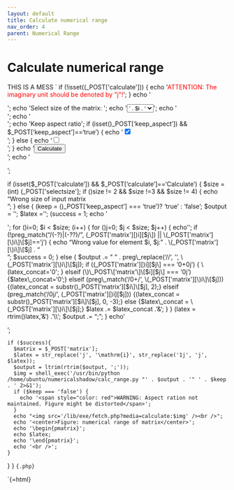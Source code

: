 ```yaml
---
layout: default
title: Calculate numerical range
nav_order: 4
parent: Numerical Range
---
```

# Calculate numerical range
THIS IS A MESS
\` if
(\!isset(\(_POST['calculate'])) {  echo '<span style="color: red">ATTENTION: The imaginary unit should be denoted by "j"!</span>';  }  echo '<form method="post" action="/numerical-range:calculate">';  echo '<label for="selectsize">Select size of the matrix: </label>';  echo '<select name="selectsize" id="selectsize">';  for (\)i=2;\(i<=4;\)i++)
{ if (isset($\_POST\[‘selectsize’\]) && \(_POST['selectsize']==\)i) {
echo ‘<option value="' . $i . '" selected>’ . $i . ‘</option>’; } else {
echo ‘<option value="' . $i . '">’ .
\(i . '</option>';  }  }  echo '</select>';  echo '<div id="matrix">';  echo '</div>';  echo '<label for="keep_aspect">Keep aspect ratio</label>';  if (isset(\)\_POST\[‘keep\_aspect’\])
&& $\_POST\[‘keep\_aspect’\]==‘true’) { echo
‘<input type="checkbox" name="keep_aspect" id="keep_aspect" value="true" checked/><br />’;
} else { echo
‘<input type="checkbox" name="keep_aspect" id="keep_aspect" value="true"/><br />’;
} echo
‘<input type="submit" value="Calculate" name="calculate" /><br />’;
echo ’

</form>

’;

if (isset($\_POST\[‘calculate’\]) &&
$\_POST\[‘calculate’\]==‘Calculate’) { $size = (int)
\(_POST['selectsize'];  if (\)size \!= 2 && $size \!=3 && $size \!= 4) {
echo “Wrong size of input matrix<br />”; } else {
\(keep = (\)\_POST\[‘keep\_aspect’\] === ‘true’)? ‘true’ : ‘false’;
$output = ’‘; $latex =’‘; \(success = 1;  echo '<form>';  for (\)i=0; $i
\< $size; \(i++) {  for (\)j=0; $j \< $size; $j++) {
echo’<input id="old_matrix_' . $i . '_' . $j . '" type="hidden" value="' . $_POST['matrix'][$i][$j] . '" />‘;
if (\!preg\_match(“/(-?)|(-??)/”, \(_POST['matrix'][\)i\]\[$j\]) ||
\(_POST['matrix'][\)i\]\[$j\]==’j’) { echo “Wrong value for element $i,
$j:” . \(_POST['matrix'][\)i\]\[$j\] . “<br />”; $success = 0; } else {
$output .= " " . preg\_replace(‘//’, ’‘, \(_POST['matrix'][\)i\]\[$j\]);
if (\(_POST['matrix'][\)i\]\[$j\] === ’0+0j’) {
\(latex_concat='0'; }  elseif (\)\_POST\[‘matrix’\]\[$i\]\[$j\] ===
‘0j’) {$latex\_concat=‘0’;} elseif (preg\_match(‘/0+/’,
\(_POST['matrix'][\)i\]\[$j\]))
{\(latex_concat = substr(\)\_POST\[‘matrix’\]\[$i\]\[$j\], 2);} elseif
(preg\_match(‘/0j/’, \(_POST['matrix'][\)i\]\[$j\]))
{\(latex_concat = substr(\)\_POST\[‘matrix’\]\[$i\]\[$j\], 0, -3);} else
{$latex\_concat = \(_POST['matrix'][\)i\]\[$j\];} $latex .=
$latex\_concat .’&‘; } } \(latex = rtrim(\)latex,’&‘) .’\\\\‘; $output
.= “;”; } echo’

</form>

’;

    if ($success){
      $matrix = $_POST['matrix'];
      $latex = str_replace('j', '\mathrm{i}', str_replace('1j', 'j', $latex));
      $output = ltrim(rtrim($output, ';'));
      $img = shell_exec('/usr/bin/python /home/ubuntu/numericalshadow/calc_range.py "' . $output . '" ' . $keep . ' 2>&1');
      if ($keep === 'false') {
        echo '<span style="color: red">WARNING: Aspect ration not maintained. Figure might be distorted</span>';
      }
      echo "<img src='/lib/exe/fetch.php?media=calculate:$img' /><br />";
      echo '<center>Figure: numerical range of matrix</center>';
      echo '\begin{pmatrix}';
      echo $latex;
      echo '\end{pmatrix}';
      echo '<br />';
    }

} } `{.php}`

<script type="text/javascript">

  jQuery("#selectsize").change(function() {
    var x = jQuery(this).val();
    jQuery("#matrix").html("");
    for (var i = 0; i < x; i ++) {
      for (var j=0; j<x; j++) {
        var val='0+0j';
        if (jQuery('#old_matrix_' + i + '_' + j).length){
          val = jQuery("#old_matrix_" + i + "_" + j).val();
        }
        jQuery('#matrix').append('<input value="' + val + '" style="width: 50px" type="text" name="matrix[' + i + '][' + j + ']\" />');
      }
      jQuery("#matrix").append("<br />");
    }
  }).change();
</script>

\`{=html}
